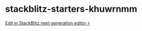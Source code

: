 # stackblitz-starters-khuwrnmm

[Edit in StackBlitz next generation editor ⚡️](https://stackblitz.com/~/github.com/firemoney81-naldon/stackblitz-starters-khuwrnmm)